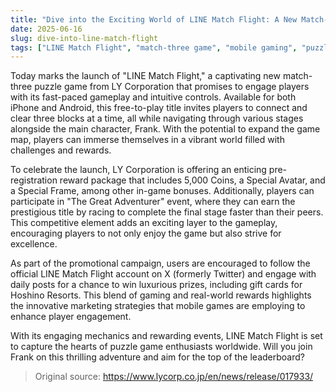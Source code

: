 ```yaml
---
title: "Dive into the Exciting World of LINE Match Flight: A New Match-Three Adventure"
date: 2025-06-16
slug: dive-into-line-match-flight
tags: ["LINE Match Flight", "match-three game", "mobile gaming", "puzzle games"]
---
```


Today marks the launch of "LINE Match Flight," a captivating new match-three puzzle game from LY Corporation that promises to engage players with its fast-paced gameplay and intuitive controls. Available for both iPhone and Android, this free-to-play title invites players to connect and clear three blocks at a time, all while navigating through various stages alongside the main character, Frank. With the potential to expand the game map, players can immerse themselves in a vibrant world filled with challenges and rewards.

To celebrate the launch, LY Corporation is offering an enticing pre-registration reward package that includes 5,000 Coins, a Special Avatar, and a Special Frame, among other in-game bonuses. Additionally, players can participate in "The Great Adventurer" event, where they can earn the prestigious title by racing to complete the final stage faster than their peers. This competitive element adds an exciting layer to the gameplay, encouraging players to not only enjoy the game but also strive for excellence.

As part of the promotional campaign, users are encouraged to follow the official LINE Match Flight account on X (formerly Twitter) and engage with daily posts for a chance to win luxurious prizes, including gift cards for Hoshino Resorts. This blend of gaming and real-world rewards highlights the innovative marketing strategies that mobile games are employing to enhance player engagement.

With its engaging mechanics and rewarding events, LINE Match Flight is set to capture the hearts of puzzle game enthusiasts worldwide. Will you join Frank on this thrilling adventure and aim for the top of the leaderboard?

> Original source: https://www.lycorp.co.jp/en/news/release/017933/